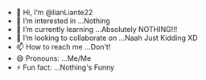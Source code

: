 - 👋 Hi, I’m @lianLiante22
- 👀 I’m interested in ...Nothing
- 🌱 I’m currently learning ...Absolutely NOTHING!!!
- 💞️ I’m looking to collaborate on ...Naah Just Kidding XD
- 📫 How to reach me ...Don't!
- 😄 Pronouns: ...Me/Me
- ⚡ Fun fact: ...Nothing's Funny

<!---
lianLiante22/lianLiante22 is a ✨ special ✨ repository because its `README.md` (this file) appears on your GitHub profile.
You can click the Preview link to take a look at your changes.
--->
